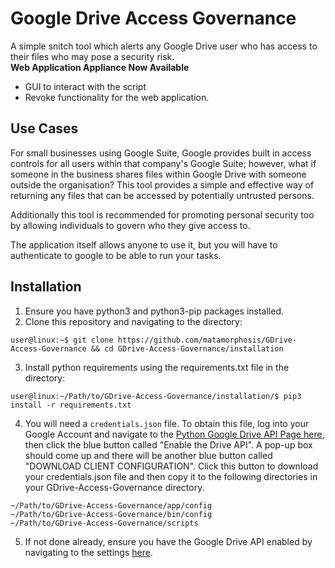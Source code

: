# Google Drive Access Governance
A simple snitch tool which alerts any Google Drive user who has access to their files who may pose a security risk.  
**Web Application Appliance Now Available**
- GUI to interact with the script
- Revoke functionality for the web application.

## Use Cases
For small businesses using Google Suite, Google provides built in access controls for all users within that company's Google Suite; however, what if someone in the business shares files within Google Drive with someone outside the organisation? This tool provides a simple and effective way of returning any files that can be accessed by potentially untrusted persons.

Additionally this tool is recommended for promoting personal security too by allowing individuals to govern who they give access to.

The application itself allows anyone to use it, but you will have to authenticate to google to be able to run your tasks.

## Installation
1. Ensure you have python3 and python3-pip packages installed.
2. Clone this repository and navigating to the directory:
```console
user@linux:~$ git clone https://github.com/matamorphosis/GDrive-Access-Governance && cd GDrive-Access-Governance/installation
```
3. Install python requirements using the requirements.txt file in the directory:
```console
user@linux:~/Path/to/GDrive-Access-Governance/installation/$ pip3 install -r requirements.txt
```
4. You will need a `credentials.json` file. To obtain this file, log into your Google Account and navigate to the [Python Google Drive API Page here](https://developers.google.com/drive/api/v3/quickstart/python), then click the blue button called "Enable the Drive API". A pop-up box should come up and there will be another blue button called "DOWNLOAD CLIENT CONFIGURATION". Click this button to download your credentials.json file and then copy it to the following directories in your GDrive-Access-Governance directory.  
```
~/Path/to/GDrive-Access-Governance/app/config
~/Path/to/GDrive-Access-Governance/bin/config
~/Path/to/GDrive-Access-Governance/scripts
```
5. If not done already, ensure you have the Google Drive API enabled by navigating to the settings [here](https://console.developers.google.com/apis/api/drive.googleapis.com/overview).